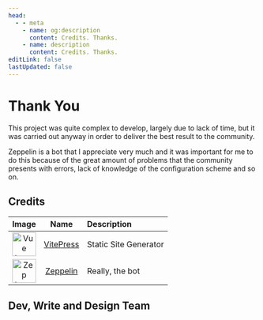 ```yaml
---
head:
  - - meta
    - name: og:description
      content: Credits. Thanks.
    - name: description
      content: Credits. Thanks.
editLink: false
lastUpdated: false
---
```

<script setup>
import { VPTeamMembers } from 'vitepress/theme'

const members = [
  {
    avatar: 'https://avatars.githubusercontent.com/u/85186792?v=4',
    name: 'Diso',
    title: 'Creator and Writer',
    links: [
      { icon: 'github', link: 'https://github.com/DisoQ' }
    ]
  },
  {
    avatar: 'https://avatars.githubusercontent.com/u/85960708?v=4',
    name: 'Nixco',
    title: 'PreSetup build',
    links: [
      { icon: 'github', link: 'https://github.com/nixco3' }
    ]
  }
]
</script>

# Thank You
<p>This project was quite complex to develop, largely due to lack of time, but it was carried out anyway in order to deliver the best result to the community.</p>

<p>Zeppelin is a bot that I appreciate very much and it was important for me to do this because of the great amount of problems that the community presents with errors, lack of knowledge of the configuration scheme and so on.</p>

## Credits
|Image | Name | Description|
|:-:|:-:|:-|
<img src="https://avatars.githubusercontent.com/u/6128107?s=200&v=4" alt="Vue Logo" width="48"/> | [VitePress](https://github.com/vuejs/vitepress) | Static Site Generator |
<img src="https://avatars.githubusercontent.com/u/96340112?s=200&v=4" alt="Zep Logo" width="48"/>| [Zeppelin](https://zeppelin.gg/) | Really, the bot

## Dev, Write and Design Team
<VPTeamMembers size="medium" :members="members" />